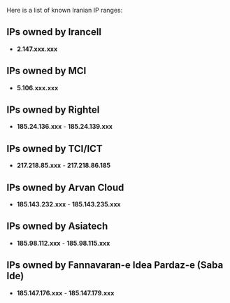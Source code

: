 Here is a list of known Iranian IP ranges:

## IPs owned by Irancell
- **2.147.xxx.xxx**

## IPs owned by MCI
- **5.106.xxx.xxx**

## IPs owned by Rightel
- **185.24.136.xxx** - **185.24.139.xxx**

## IPs owned by TCI/ICT
- **217.218.85.xxx** - **217.218.86.185**
## IPs owned by Arvan Cloud
- **185.143.232.xxx** - **185.143.235.xxx**

## IPs owned by Asiatech
- **185.98.112.xxx** - **185.98.115.xxx**

## IPs owned by Fannavaran-e Idea Pardaz-e (Saba Ide)
- **185.147.176.xxx** - **185.147.179.xxx**
